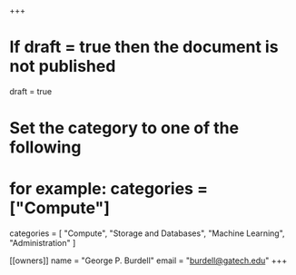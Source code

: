 +++
# If draft = true then the document is not published
draft = true

# Set the category to one of the following
# for example: categories = ["Compute"]
categories = [
  "Compute", "Storage and Databases", "Machine Learning", "Administration"
]

[[owners]]
  name = "George P. Burdell"
  email = "burdell@gatech.edu"
+++

